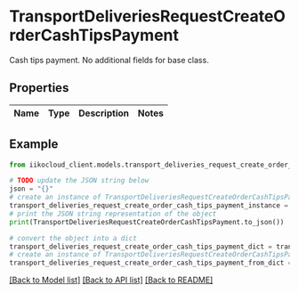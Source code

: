 # TransportDeliveriesRequestCreateOrderCashTipsPayment

Cash tips payment.   <remarks>  No additional fields for base class.  </remarks>

## Properties

Name | Type | Description | Notes
------------ | ------------- | ------------- | -------------

## Example

```python
from iikocloud_client.models.transport_deliveries_request_create_order_cash_tips_payment import TransportDeliveriesRequestCreateOrderCashTipsPayment

# TODO update the JSON string below
json = "{}"
# create an instance of TransportDeliveriesRequestCreateOrderCashTipsPayment from a JSON string
transport_deliveries_request_create_order_cash_tips_payment_instance = TransportDeliveriesRequestCreateOrderCashTipsPayment.from_json(json)
# print the JSON string representation of the object
print(TransportDeliveriesRequestCreateOrderCashTipsPayment.to_json())

# convert the object into a dict
transport_deliveries_request_create_order_cash_tips_payment_dict = transport_deliveries_request_create_order_cash_tips_payment_instance.to_dict()
# create an instance of TransportDeliveriesRequestCreateOrderCashTipsPayment from a dict
transport_deliveries_request_create_order_cash_tips_payment_from_dict = TransportDeliveriesRequestCreateOrderCashTipsPayment.from_dict(transport_deliveries_request_create_order_cash_tips_payment_dict)
```
[[Back to Model list]](../README.md#documentation-for-models) [[Back to API list]](../README.md#documentation-for-api-endpoints) [[Back to README]](../README.md)


